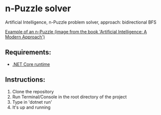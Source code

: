 # n-Puzzle solver
Artificial Intelligence, n-Puzzle problem solver, approach: bidirectional BFS

[Example of an n-Puzzle (image from the book 'Artificial Intelligence: A Modern Approach')](https://github.com/KristianBalaj/n-Puzzle-solver/blob/master/n-Puzzle.jpg)

## Requirements:
- [.NET Core runtime](https://dotnet.microsoft.com/download)

## Instructions:
1. Clone the repository
2. Run Terminal/Console in the root directory of the project
3. Type in 'dotnet run'
4. It's up and running
